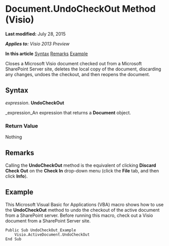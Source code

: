 
# Document.UndoCheckOut Method (Visio)

 **Last modified:** July 28, 2015

 _**Applies to:** Visio 2013 Preview_

 **In this article**
 [Syntax](#sectionSection0)
 [Remarks](#sectionSection1)
 [Example](#sectionSection2)


Closes a Microsoft Visio document checked out from a Microsoft SharePoint Server site, deletes the local copy of the document, discarding any changes, undoes the checkout, and then reopens the document.

## Syntax
<a name="sectionSection0"> </a>

 _expression_. **UndoCheckOut**

 _expression_An expression that returns a  **Document** object.


### Return Value

Nothing


## Remarks
<a name="sectionSection1"> </a>

Calling the  **UndoCheckOut** method is the equivalent of clicking **Discard Check Out** on the **Check In** drop-down menu (click the **File** tab, and then click **Info**).


## Example
<a name="sectionSection2"> </a>

This Microsoft Visual Basic for Applications (VBA) macro shows how to use the  **UndoCheckOut** method to undo the checkout of the active document from a SharePoint server. Before running this macro, check out a Visio document from a SharePoint Server site.


```
Public Sub UndoCheckOut_Example 
    Visio.ActiveDocument.UndoCheckOut 
End Sub
```

